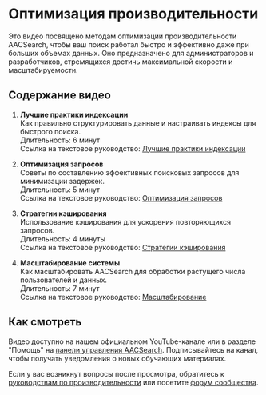 # Оптимизация производительности

Это видео посвящено методам оптимизации производительности AACSearch, чтобы ваш поиск работал быстро и эффективно даже при больших объемах данных. Оно предназначено для администраторов и разработчиков, стремящихся достичь максимальной скорости и масштабируемости.

## Содержание видео

1. **Лучшие практики индексации**  
   Как правильно структурировать данные и настраивать индексы для быстрого поиска.  
   Длительность: 6 минут  
   Ссылка на текстовое руководство: [Лучшие практики индексации](../performance/indexing.md)

2. **Оптимизация запросов**  
   Советы по составлению эффективных поисковых запросов для минимизации задержек.  
   Длительность: 5 минут  
   Ссылка на текстовое руководство: [Оптимизация запросов](../performance/queries.md)

3. **Стратегии кэширования**  
   Использование кэширования для ускорения повторяющихся запросов.  
   Длительность: 4 минуты  
   Ссылка на текстовое руководство: [Стратегии кэширования](../performance/caching.md)

4. **Масштабирование системы**  
   Как масштабировать AACSearch для обработки растущего числа пользователей и данных.  
   Длительность: 7 минут  
   Ссылка на текстовое руководство: [Масштабирование](../performance/scaling.md)

## Как смотреть

Видео доступно на нашем официальном YouTube-канале или в разделе "Помощь" на [панели управления AACSearch](https://dashboard.aacsearch.com/help). Подписывайтесь на канал, чтобы получать уведомления о новых обучающих материалах.

Если у вас возникнут вопросы после просмотра, обратитесь к [руководствам по производительности](../performance/indexing.md) или посетите [форум сообщества](https://community.aacsearch.com).
